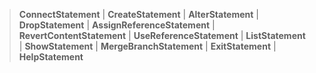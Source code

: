 > **ConnectStatement** | **CreateStatement** | **AlterStatement** | **DropStatement** | **AssignReferenceStatement** | **RevertContentStatement** | **UseReferenceStatement** | **ListStatement** | **ShowStatement** | **MergeBranchStatement** | **ExitStatement** | **HelpStatement**